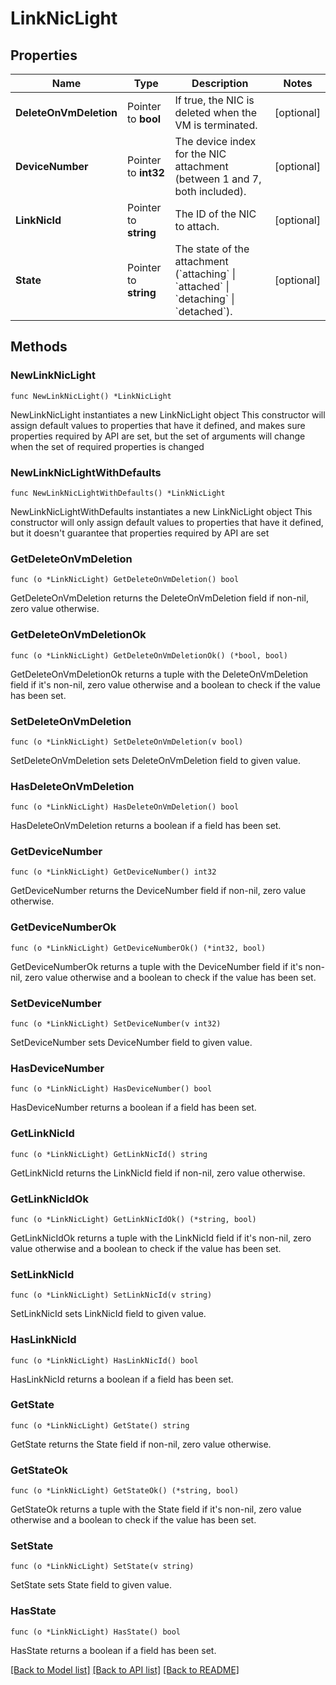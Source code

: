 # LinkNicLight

## Properties

Name | Type | Description | Notes
------------ | ------------- | ------------- | -------------
**DeleteOnVmDeletion** | Pointer to **bool** | If true, the NIC is deleted when the VM is terminated. | [optional] 
**DeviceNumber** | Pointer to **int32** | The device index for the NIC attachment (between 1 and 7, both included). | [optional] 
**LinkNicId** | Pointer to **string** | The ID of the NIC to attach. | [optional] 
**State** | Pointer to **string** | The state of the attachment (&#x60;attaching&#x60; \\| &#x60;attached&#x60; \\| &#x60;detaching&#x60; \\| &#x60;detached&#x60;). | [optional] 

## Methods

### NewLinkNicLight

`func NewLinkNicLight() *LinkNicLight`

NewLinkNicLight instantiates a new LinkNicLight object
This constructor will assign default values to properties that have it defined,
and makes sure properties required by API are set, but the set of arguments
will change when the set of required properties is changed

### NewLinkNicLightWithDefaults

`func NewLinkNicLightWithDefaults() *LinkNicLight`

NewLinkNicLightWithDefaults instantiates a new LinkNicLight object
This constructor will only assign default values to properties that have it defined,
but it doesn't guarantee that properties required by API are set

### GetDeleteOnVmDeletion

`func (o *LinkNicLight) GetDeleteOnVmDeletion() bool`

GetDeleteOnVmDeletion returns the DeleteOnVmDeletion field if non-nil, zero value otherwise.

### GetDeleteOnVmDeletionOk

`func (o *LinkNicLight) GetDeleteOnVmDeletionOk() (*bool, bool)`

GetDeleteOnVmDeletionOk returns a tuple with the DeleteOnVmDeletion field if it's non-nil, zero value otherwise
and a boolean to check if the value has been set.

### SetDeleteOnVmDeletion

`func (o *LinkNicLight) SetDeleteOnVmDeletion(v bool)`

SetDeleteOnVmDeletion sets DeleteOnVmDeletion field to given value.

### HasDeleteOnVmDeletion

`func (o *LinkNicLight) HasDeleteOnVmDeletion() bool`

HasDeleteOnVmDeletion returns a boolean if a field has been set.

### GetDeviceNumber

`func (o *LinkNicLight) GetDeviceNumber() int32`

GetDeviceNumber returns the DeviceNumber field if non-nil, zero value otherwise.

### GetDeviceNumberOk

`func (o *LinkNicLight) GetDeviceNumberOk() (*int32, bool)`

GetDeviceNumberOk returns a tuple with the DeviceNumber field if it's non-nil, zero value otherwise
and a boolean to check if the value has been set.

### SetDeviceNumber

`func (o *LinkNicLight) SetDeviceNumber(v int32)`

SetDeviceNumber sets DeviceNumber field to given value.

### HasDeviceNumber

`func (o *LinkNicLight) HasDeviceNumber() bool`

HasDeviceNumber returns a boolean if a field has been set.

### GetLinkNicId

`func (o *LinkNicLight) GetLinkNicId() string`

GetLinkNicId returns the LinkNicId field if non-nil, zero value otherwise.

### GetLinkNicIdOk

`func (o *LinkNicLight) GetLinkNicIdOk() (*string, bool)`

GetLinkNicIdOk returns a tuple with the LinkNicId field if it's non-nil, zero value otherwise
and a boolean to check if the value has been set.

### SetLinkNicId

`func (o *LinkNicLight) SetLinkNicId(v string)`

SetLinkNicId sets LinkNicId field to given value.

### HasLinkNicId

`func (o *LinkNicLight) HasLinkNicId() bool`

HasLinkNicId returns a boolean if a field has been set.

### GetState

`func (o *LinkNicLight) GetState() string`

GetState returns the State field if non-nil, zero value otherwise.

### GetStateOk

`func (o *LinkNicLight) GetStateOk() (*string, bool)`

GetStateOk returns a tuple with the State field if it's non-nil, zero value otherwise
and a boolean to check if the value has been set.

### SetState

`func (o *LinkNicLight) SetState(v string)`

SetState sets State field to given value.

### HasState

`func (o *LinkNicLight) HasState() bool`

HasState returns a boolean if a field has been set.


[[Back to Model list]](../README.md#documentation-for-models) [[Back to API list]](../README.md#documentation-for-api-endpoints) [[Back to README]](../README.md)


